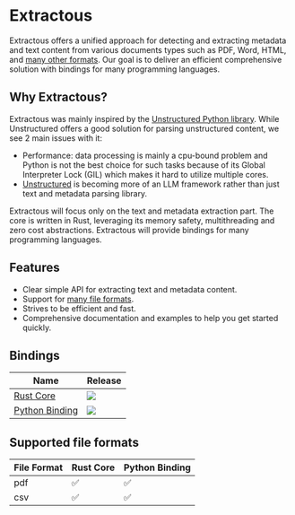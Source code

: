 # Extractous

Extractous offers a unified approach for detecting and extracting metadata and text content from various documents
types such as PDF, Word, HTML, and [many other formats](#supported-file-formats).
Our goal is to deliver an efficient comprehensive solution with bindings for many programming languages.

## Why Extractous?

Extractous was mainly inspired by the [Unstructured Python library](https://github.com/Unstructured-IO/unstructured).
While Unstructured offers a good solution for parsing unstructured content, we see 2 main issues with it:

* Performance: data processing is mainly a cpu-bound problem and Python is not the best choice for such tasks
  because of its Global Interpreter Lock (GIL) which makes it hard to utilize multiple cores.
* [Unstructured](https://github.com/Unstructured-IO/unstructured) is becoming more of an LLM framework rather than
  just text and metadata parsing library.

Extractous will focus only on the text and metadata extraction part. The core is written in Rust, leveraging its
memory safety, multithreading and zero cost abstractions. Extractous will provide bindings for many programming
languages.

## Features

* Clear simple API for extracting text and metadata content.
* Support for [many file formats](#supported-file-formats).
* Strives to be efficient and fast.
* Comprehensive documentation and examples to help you get started quickly.

## Bindings

| Name                                        | Release                                                                                |
|---------------------------------------------|----------------------------------------------------------------------------------------|
| [Rust Core](extractous/README.md)           | [![](https://img.shields.io/crates/v/extractous)](https://crates.io/crates/extractous) |
| [Python Binding](bindings/extractous-python/README.md) | [![](https://img.shields.io/pypi/v/extractous)](https://pypi.org/project/extractous/)  |

## Supported file formats

| File Format | Rust Core | Python Binding |
|-------------|-----------|----------------|
| pdf         | ✅         | ✅              |
| csv         | ✅         | ✅              |